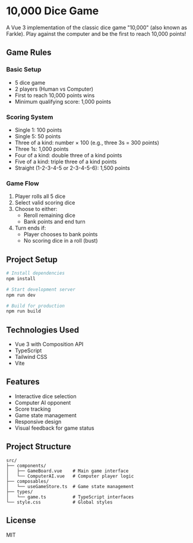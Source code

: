 # 10,000 Dice Game

A Vue 3 implementation of the classic dice game "10,000" (also known as Farkle). Play against the computer and be the first to reach 10,000 points!

## Game Rules

### Basic Setup

- 5 dice game
- 2 players (Human vs Computer)
- First to reach 10,000 points wins
- Minimum qualifying score: 1,000 points

### Scoring System

- Single 1: 100 points
- Single 5: 50 points
- Three of a kind: number × 100 (e.g., three 3s = 300 points)
- Three 1s: 1,000 points
- Four of a kind: double three of a kind points
- Five of a kind: triple three of a kind points
- Straight (1-2-3-4-5 or 2-3-4-5-6): 1,500 points

### Game Flow

1. Player rolls all 5 dice
2. Select valid scoring dice
3. Choose to either:
   - Reroll remaining dice
   - Bank points and end turn
4. Turn ends if:
   - Player chooses to bank points
   - No scoring dice in a roll (bust)

## Project Setup

```bash
# Install dependencies
npm install

# Start development server
npm run dev

# Build for production
npm run build
```

## Technologies Used

- Vue 3 with Composition API
- TypeScript
- Tailwind CSS
- Vite

## Features

- Interactive dice selection
- Computer AI opponent
- Score tracking
- Game state management
- Responsive design
- Visual feedback for game status

## Project Structure

```
src/
├── components/
│   ├── GameBoard.vue    # Main game interface
│   └── ComputerAI.vue   # Computer player logic
├── composables/
│   └── useGameStore.ts  # Game state management
├── types/
│   └── game.ts          # TypeScript interfaces
└── style.css            # Global styles
```

## License

MIT
